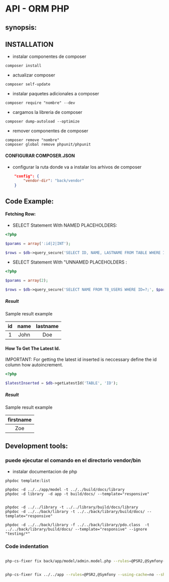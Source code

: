 # API - ORM PHP

## synopsis:

## INSTALLATION
- instalar componentes de composer 

```shell
composer install
```

- actualizar composer

```shell
composer self-update
```

- instalar paquetes adicionales a composer

```shell
composer require "nombre" --dev
```

- cargamos la libreria de composer

```shell
composer dump-autoload --optimize 
```

- remover componentes de composer 

```shell
composer remove "nombre" 
composer global remove phpunit/phpunit 
```

#### CONFIGURAR COMPOSER.JSON

- configurar la ruta donde va a instalar los arhivos de composer

```json
    "config": {
        "vendor-dir": "back/vendor"
    }
```

## Code Example:

#### Fetching Row:
- SELECT Statement With NAMED PLACEHOLDERS: 

```php
<?php

$params = array(':id|2|INT');

$rows = $db->query_secure('SELECT ID, NAME, LASTNAME FROM TABLE WHERE ID=:id;', $params, true, false);
```
- SELECT Statement With "UNNAMED PLACEHOLDERS :
```php
<?php

$params = array(2);

$rows = $db->query_secure('SELECT NAME FROM TB_USERS WHERE ID=?;', $params, true, true);
```

##### Result

Sample result example

| id | name | lastname | 
|:-----------:|:------------:|:------------:|
| 1       |        John |     Doe    


#### How To Get The Latest Id.

IMPORTANT: For getting the latest id inserted is neccessary define the id column how autoincrement.

```php
<?php

$latestInserted = $db->getLatestId('TABLE', 'ID');
```
##### Result

Sample result example

|firstname
|:------------:
| Zoe

## Development tools:

### puede ejecutar el comando en el directorio vendor/bin

- instalar documentacion de php

```shell
phpdoc template:list

phpdoc -d ../../app/model -t ../../build/docs/library
phpdoc -d library  -d app -t build/docs/ --template="responsive"


phpdoc -d ../../library -t ../../library/build/docs/library
phpdoc -d ../../back/library -t ../../back/library/build/docs/ --template="responsive"

phpdoc -d ../../back/library -f ../../back/library/pdo.class  -t ../../back/library/build/docs/ --template="responsive" --ignore "testing/*"
```

### Code indentation

```bash

php-cs-fixer fix back/app/model/admin.model.php --rules=@PSR2,@Symfony--using-cache=no --show-progress=evaluating


php-cs-fixer fix ../../app --rules=@PSR2,@Symfony --using-cache=no --show-progress=evaluating

```
